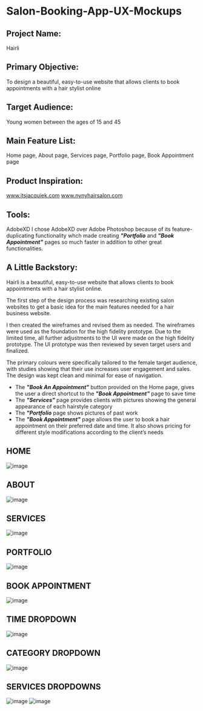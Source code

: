 # Salon-Booking-App-UX-Mockups

## Project Name:
Hairli

## Primary Objective: 
To design a beautiful, easy-to-use website that allows clients to book appointments with a hair stylist online

## Target Audience: 
Young women between the ages of 15 and 45 

## Main Feature List: 
Home page, About page, Services page, Portfolio page, Book Appointment page

## Product Inspiration: 
www.itsjacquiek.com www.nynyhairsalon.com

## Tools: 
AdobeXD
I chose AdobeXD over Adobe Photoshop because of its feature-duplicating functionality whch made creating **_"Portfolio_** and 
**_"Book Appointment"_** pages so much faster in addition to other great functionalities.
 

## A Little Backstory:
Hairli is a beautiful, easy-to-use website that allows clients to book appointments with a hair stylist online. 

The first step of the design process was researching existing salon websites to get a basic idea for the main features needed for a 
hair business website. 

I then created the wireframes and revised them as needed. The wireframes were used as the foundation for the high fidelity prototype. 
Due to the limited time, all further adjustments to the UI were made on the high fidelity prototype. The UI prototype was then 
reviewed by seven target users and finalized.

The primary colours were specifically tailored to the female target audience, with studies showing that their use increases
user engagement and sales. The design was kept clean and minimal for ease of navigation. 

* The **_"Book An Appointment"_** button provided on the Home page, gives the user a direct shortcut to the **_"Book Appointment"_** page to save time
* The **_"Services"_** page provides clients with pictures showing the general appearance of each hairstyle category
* The **_"Portfolio_** page shows pictures of past work
* The **_"Book Appointment"_** page allows the user to book a hair appointment on their preferred date and time. It
also shows pricing for different style modifications according to the client’s needs

## HOME
![image](https://user-images.githubusercontent.com/52611435/72710425-116ec900-3b35-11ea-9773-577815249775.png)

## ABOUT
![image](https://user-images.githubusercontent.com/52611435/72710485-3105f180-3b35-11ea-88ca-c193e7e6a1db.png)

## SERVICES
![image](https://user-images.githubusercontent.com/52611435/72710620-804c2200-3b35-11ea-9d4a-22f533e8f2e1.png)

## PORTFOLIO
![image](https://user-images.githubusercontent.com/52611435/72710709-ab367600-3b35-11ea-94e6-9e8b4aa11cf8.png)

## BOOK APPOINTMENT
![image](https://user-images.githubusercontent.com/52611435/72710773-c99c7180-3b35-11ea-82a9-cfeeb366541b.png)

## TIME DROPDOWN
![image](https://user-images.githubusercontent.com/52611435/72711052-50e9e500-3b36-11ea-8692-df76d1867c9d.png)

## CATEGORY DROPDOWN
![image](https://user-images.githubusercontent.com/52611435/72711114-6b23c300-3b36-11ea-9718-53025499a1ac.png)

## SERVICES DROPDOWNS
![image](https://user-images.githubusercontent.com/52611435/72711159-8393dd80-3b36-11ea-99ad-b77f4d7e68be.png)
![image](https://user-images.githubusercontent.com/52611435/72711217-960e1700-3b36-11ea-9a3b-011cc659b634.png)
